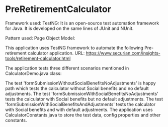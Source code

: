 # PreRetirementCalculator
 

Framework used:
TestNG: It is an open-source test automation framework for Java. It is developed on the same lines of JUnit and NUnit.

Pattern used:
Page Object Model:

This application uses TestNG framework to automate the following Pre-retirement calculator application. URL: https://www.securian.com/insights-tools/retirement-calculator.html

The application tests three different scenarios mentioned in CalculatorDemo.java class:

The test 'formSubmissionWithoutSocialBenefitsNoAdjustments' is happy path which tests the calculator without Social benefits and no default adjustments.
The test 'formSubmissionWithSocialBenefitsNoAdjustments' tests the calculator with Social benefits but no default adjustments.
The test 'formSubmissionWithSocialBenefitsAndAdjustments' tests the calculator with Social benefits and with default adjustments.
The application uses CalculatorConstants.java to store the test data, config properties and other constants.
